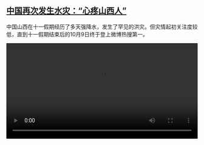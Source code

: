 <!--1633947424000-->
[中国再次发生水灾：“心疼山西人”](https://www.dw.com/zh/%E4%B8%AD%E5%9B%BD%E5%86%8D%E6%AC%A1%E5%8F%91%E7%94%9F%E6%B0%B4%E7%81%BE%EF%BC%9A%E2%80%9C%E5%BF%83%E7%96%BC%E5%B1%B1%E8%A5%BF%E4%BA%BA%E2%80%9D%20/a-59467239)
------

<p>中国山西在十一假期经历了多天强降水，发生了罕见的洪灾。但灾情起初关注度较低，直到十一假期结束后的10月9日终于登上微博热搜第一。</small></p><video src="https://tvdownloaddw-a.akamaihd.net/dwtv_video/flv/vdt_zh/2021/bchi211011_001_debb0shanxi_sd_avc.mp4" controls style="width:100%"></video>
